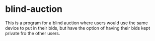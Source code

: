 # blind-auction
This is a program for a blind auction where users would use the same device to put in their bids, but have the option of having their bids kept private fro the other users.
